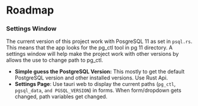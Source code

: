 # Roadmap

### Settings Window

The current version of this project work with PosgreSQL 11 as set in `psql.rs`. This means that the app looks for the pg_ctl tool in pg 11 directory. A settings window will help make the project work with other versions by allows the use to change path to pg_ctl.

- **Simple guess the PostgreSQL Version:** This mostly to get the default PostgreSQL version and other installed versions. Use Rust Api.
- **Settings Page**: Use tauri web to display the current paths (`pg_ctl`, `pgsql_data`, `and PGSQL_VERSION`) in forms. When form/dropdown gets changed, path variables get changed.

